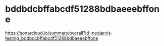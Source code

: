 # bddbdcbffabcdf51288bdbaeeebffone
https://sonarcloud.io/summary/overall?id=neojarvis-testing_bddbdcbffabcdf51288bdbaeeebffone
